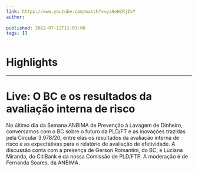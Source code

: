 ```yaml
---
link: https://www.youtube.com/watch?v=ya9oH1RjZvY
author: 
   
published: 2022-07-12T11:03:00
tags: []
---
```

# Highlights


---
# Live: O BC e os resultados da avaliação interna de risco
No último dia da Semana ANBIMA de Prevenção à Lavagem de Dinheiro, conversamos com o BC sobre o futuro da PLD/FT e as inovações trazidas pela Circular 3.978/20, entre elas os resultados da avaliação interna de risco e as expectativas para o relatório de avaliação de efetividade. A discussão conta com a presença de Gerson Romantini, do BC, e Luciana Miranda, do CitiBank e da nossa Comissão de PLD/FTP. A moderação é de Fernanda Soares, da ANBIMA.